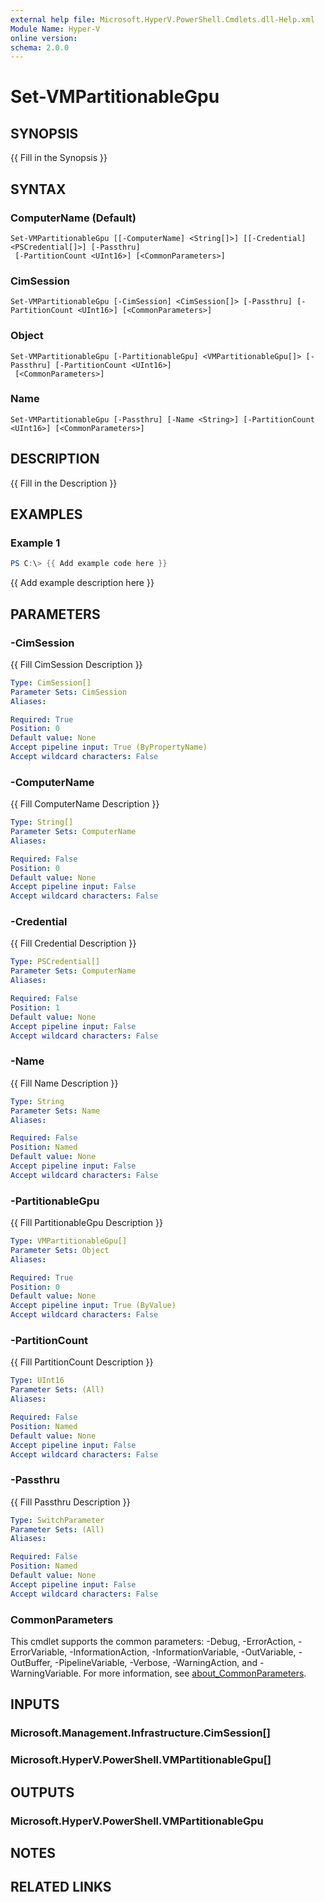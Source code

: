 ```yaml
---
external help file: Microsoft.HyperV.PowerShell.Cmdlets.dll-Help.xml
Module Name: Hyper-V
online version:
schema: 2.0.0
---
```


# Set-VMPartitionableGpu

## SYNOPSIS
{{ Fill in the Synopsis }}

## SYNTAX

### ComputerName (Default)
```
Set-VMPartitionableGpu [[-ComputerName] <String[]>] [[-Credential] <PSCredential[]>] [-Passthru]
 [-PartitionCount <UInt16>] [<CommonParameters>]
```

### CimSession
```
Set-VMPartitionableGpu [-CimSession] <CimSession[]> [-Passthru] [-PartitionCount <UInt16>] [<CommonParameters>]
```

### Object
```
Set-VMPartitionableGpu [-PartitionableGpu] <VMPartitionableGpu[]> [-Passthru] [-PartitionCount <UInt16>]
 [<CommonParameters>]
```

### Name
```
Set-VMPartitionableGpu [-Passthru] [-Name <String>] [-PartitionCount <UInt16>] [<CommonParameters>]
```

## DESCRIPTION
{{ Fill in the Description }}

## EXAMPLES

### Example 1
```powershell
PS C:\> {{ Add example code here }}
```

{{ Add example description here }}

## PARAMETERS

### -CimSession
{{ Fill CimSession Description }}

```yaml
Type: CimSession[]
Parameter Sets: CimSession
Aliases:

Required: True
Position: 0
Default value: None
Accept pipeline input: True (ByPropertyName)
Accept wildcard characters: False
```

### -ComputerName
{{ Fill ComputerName Description }}

```yaml
Type: String[]
Parameter Sets: ComputerName
Aliases:

Required: False
Position: 0
Default value: None
Accept pipeline input: False
Accept wildcard characters: False
```

### -Credential
{{ Fill Credential Description }}

```yaml
Type: PSCredential[]
Parameter Sets: ComputerName
Aliases:

Required: False
Position: 1
Default value: None
Accept pipeline input: False
Accept wildcard characters: False
```

### -Name
{{ Fill Name Description }}

```yaml
Type: String
Parameter Sets: Name
Aliases:

Required: False
Position: Named
Default value: None
Accept pipeline input: False
Accept wildcard characters: False
```

### -PartitionableGpu
{{ Fill PartitionableGpu Description }}

```yaml
Type: VMPartitionableGpu[]
Parameter Sets: Object
Aliases:

Required: True
Position: 0
Default value: None
Accept pipeline input: True (ByValue)
Accept wildcard characters: False
```

### -PartitionCount
{{ Fill PartitionCount Description }}

```yaml
Type: UInt16
Parameter Sets: (All)
Aliases:

Required: False
Position: Named
Default value: None
Accept pipeline input: False
Accept wildcard characters: False
```

### -Passthru
{{ Fill Passthru Description }}

```yaml
Type: SwitchParameter
Parameter Sets: (All)
Aliases:

Required: False
Position: Named
Default value: None
Accept pipeline input: False
Accept wildcard characters: False
```

### CommonParameters
This cmdlet supports the common parameters: -Debug, -ErrorAction, -ErrorVariable, -InformationAction, -InformationVariable, -OutVariable, -OutBuffer, -PipelineVariable, -Verbose, -WarningAction, and -WarningVariable. For more information, see [about_CommonParameters](http://go.microsoft.com/fwlink/?LinkID=113216).

## INPUTS

### Microsoft.Management.Infrastructure.CimSession[]

### Microsoft.HyperV.PowerShell.VMPartitionableGpu[]

## OUTPUTS

### Microsoft.HyperV.PowerShell.VMPartitionableGpu

## NOTES

## RELATED LINKS
